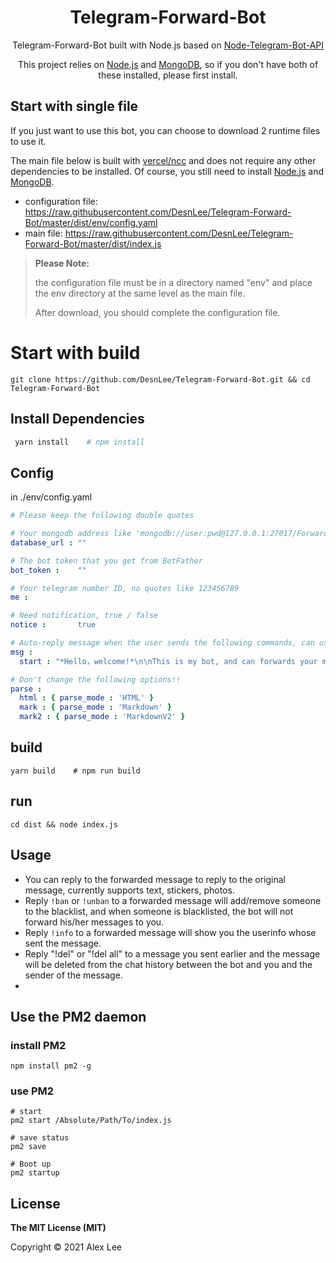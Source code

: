<h1 align="center">Telegram-Forward-Bot</h1>

<div align="center">

Telegram-Forward-Bot built with Node.js based on [Node-Telegram-Bot-API](https://github.com/yagop/node-telegram-bot-api)

This project relies on [Node.js](https://github.com/nodesource/distributions/blob/master/README.md#installation-instructions) and [MongoDB](https://docs.mongodb.com/manual/administration/install-community/), so if you don't have both of these installed, please first install.

</div>

## Start with single file

If you just want to use this bot, you can choose to download 2 runtime files to
use it.

The main file below is built with [vercel/ncc](https://github.com/vercel/ncc)
and does not require any other dependencies to be installed. Of course, you still need to install [Node.js](https://github.com/nodesource/distributions/blob/master/README.md#installation-instructions)
and [MongoDB](https://docs.mongodb.com/manual/administration/install-community/).

- configuration file: https://raw.githubusercontent.com/DesnLee/Telegram-Forward-Bot/master/dist/env/config.yaml
- main file: https://raw.githubusercontent.com/DesnLee/Telegram-Forward-Bot/master/dist/index.js

> **Please Note:** 
> 
> the configuration file must be in a directory named "env" and place the env directory at the same level as the main file. 
> 
> After download, you should complete the configuration file.

# Start with build
```shell
git clone https://github.com/DesnLee/Telegram-Forward-Bot.git && cd Telegram-Forward-Bot
```

## Install Dependencies

```sh
 yarn install    # npm install
```

## Config

in ./env/config.yaml

```yaml
# Please keep the following double quotes

# Your mongodb address like 'mongodb://user:pwd@127.0.0.1:27017/ForwardBotDB'
database_url : ""

# The bot token that you get from BotFather
bot_token :    ""

# Your telegram number ID, no quotes like 123456789
me :

# Need notification, true / false
notice :       true

# Auto-reply message when the user sends the following commands, can use Markdown format
msg :
  start : "*Hello，welcome!*\n\nThis is my bot, and can forwards your messages to me"

# Don't change the following options!!
parse :
  html : { parse_mode : 'HTML' }
  mark : { parse_mode : 'Markdown' }
  mark2 : { parse_mode : 'MarkdownV2' }
```

## build

```shell
yarn build    # npm run build
```

## run

```shell
cd dist && node index.js
```

## Usage

- You can reply to the forwarded message to reply to the original message, currently supports text, stickers, photos.
- Reply  `!ban` or `!unban` to a forwarded message will add/remove someone to the blacklist, and when someone is blacklisted, the bot will not forward his/her messages to you.
- Reply  `!info` to a forwarded message will show you the userinfo whose sent the message.
- Reply "!del" or "!del all" to a message you sent earlier and the message will
  be deleted from the chat history between the bot and you and the sender of the
  message.
- 
## Use the PM2 daemon

### install PM2

```shell
npm install pm2 -g
```

### use PM2

```shell
# start
pm2 start /Absolute/Path/To/index.js

# save status
pm2 save

# Boot up
pm2 startup
```

## License

**The MIT License (MIT)**

Copyright © 2021 Alex Lee
